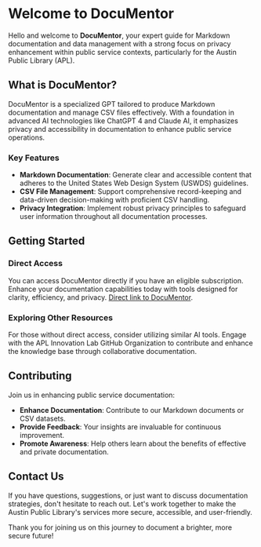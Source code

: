 # Welcome to DocuMentor

Hello and welcome to **DocuMentor**, your expert guide for Markdown documentation and data management with a strong focus on privacy enhancement within public service contexts, particularly for the Austin Public Library (APL).

## What is DocuMentor?

DocuMentor is a specialized GPT tailored to produce Markdown documentation and manage CSV files effectively. With a foundation in advanced AI technologies like ChatGPT 4 and Claude AI, it emphasizes privacy and accessibility in documentation to enhance public service operations.

### Key Features

- **Markdown Documentation**: Generate clear and accessible content that adheres to the United States Web Design System (USWDS) guidelines.
- **CSV File Management**: Support comprehensive record-keeping and data-driven decision-making with proficient CSV handling.
- **Privacy Integration**: Implement robust privacy principles to safeguard user information throughout all documentation processes.

## Getting Started

### Direct Access

You can access DocuMentor directly if you have an eligible subscription. Enhance your documentation capabilities today with tools designed for clarity, efficiency, and privacy. [Direct link to DocuMentor](https://chat.openai.com/g/g-IfbzJyTnO-documentor).

### Exploring Other Resources

For those without direct access, consider utilizing similar AI tools. Engage with the APL Innovation Lab GitHub Organization to contribute and enhance the knowledge base through collaborative documentation.

## Contributing

Join us in enhancing public service documentation:
- **Enhance Documentation**: Contribute to our Markdown documents or CSV datasets.
- **Provide Feedback**: Your insights are invaluable for continuous improvement.
- **Promote Awareness**: Help others learn about the benefits of effective and private documentation.

## Contact Us

If you have questions, suggestions, or just want to discuss documentation strategies, don't hesitate to reach out. Let's work together to make the Austin Public Library's services more secure, accessible, and user-friendly.

Thank you for joining us on this journey to document a brighter, more secure future!